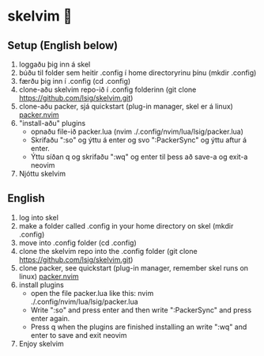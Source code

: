 # skelvim :space_invader:

## Setup (English below) 
1. loggaðu þig inn á skel 
2. búðu til folder sem heitir .config í home directoryrinu þínu (mkdir .config) 
3. færðu þig inn í .config (cd .config) 
4. clone-aðu skelvim repo-ið í .config folderinn (git clone https://github.com/lsig/skelvim.git)
5. clone-aðu packer, sjá quickstart (plug-in manager, skel er á linux) [packer.nvim](https://github.com/wbthomason/packer.nvim)
6. "install-aðu" plugins
    - opnaðu file-ið packer.lua (nvim ./.config/nvim/lua/lsig/packer.lua)
    - Skrifaðu ":so" og ýttu á enter og svo ":PackerSync" og ýttu aftur á enter. 
    - Ýttu síðan q og skrifaðu ":wq" og enter til þess að save-a og exit-a neovim
7. Njóttu skelvim

## English
1. log into skel
2. make a folder called .config in your home directory on skel (mkdir .config)
3. move into .config folder (cd .config) 
4. clone the skelvim repo into the .config folder (git clone https://github.com/lsig/skelvim.git)
5. clone packer, see quickstart (plug-in manager, remember skel runs on linux) [packer.nvim](https://github.com/wbthomason/packer.nvim)
6. install plugins
    - open the file packer.lua like this: nvim ./.config/nvim/lua/lsig/packer.lua
    - Write ":so" and press enter and then write ":PackerSync" and press enter again. 
    - Press q when the plugins are finished installing an write ":wq" and enter to save and exit neovim
7. Enjoy skelvim
